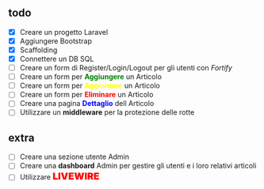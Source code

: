 ## todo

-   [x] Creare un progetto Laravel
-   [x] Aggiungere Bootstrap
-   [x] Scaffolding
-   [x] Connettere un DB SQL
-   [ ] Creare un form di Register/Login/Logout per gli utenti con _Fortify_
-   [ ] Creare un form per <span style="color: green; font-weight: bold">Aggiungere</span> un Articolo
-   [ ] Creare un form per <span style="color: yellow; font-weight: bold">Aggiornare</span> un Articolo
-   [ ] Creare un form per <span style="color: red; font-weight: bold">Eliminare</span> un Articolo
-   [ ] Creare una pagina <span style="color: blue; font-weight: bold">Dettaglio</span> dell Articolo
-   [ ] Utilizzare un **middleware** per la protezione delle rotte

## extra

-   [ ] Creare una sezione utente Admin
-   [ ] Creare una **dashboard** Admin per gestire gli utenti e i loro relativi articoli
-   [ ] Utilizzare <span style="color: red; font-weight: 900; font-size: 1.2rem">LIVEWIRE</span>
